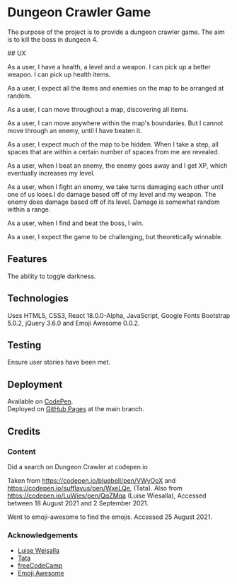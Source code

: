 # Dungeon Crawler Game

The purpose of the project is to provide a dungeon crawler game.  The aim is to kill the boss in dungeon 4.

## UX

As a user, I have a health, a level and a weapon.  I can pick up a better weapon.  I can pick up health items.

As a user, I expect all the items and enemies on the map to be arranged at random.

As a user, I can move throughout a map, discovering all items.

As a user, I can move anywhere within the map's boundaries.  But I cannot move through an enemy, until I have beaten it.

As a user, I expect much of the map to be hidden.  When I take a step, all spaces that are within a certain number of spaces from me are revealed.

As a user, when I beat an enemy, the enemy goes away and I get XP, which eventually increases my level.

As a user, when I fight an enemy, we take turns damaging each other until one of us loses.I do damage based off of my level and my weapon. 
The enemy does damage based off of its level. Damage is somewhat random within a range.

As a user, when I find and beat the boss, I win.

As a user, I expect the game to be challenging, but theoretically winnable.

## Features

The ability to toggle darkness.

## Technologies

Uses HTML5, CSS3, React 18.0.0-Alpha, JavaScript, Google Fonts Bootstrap 5.0.2, jQuery 3.6.0 and Emoji Awesome 0.0.2.

## Testing

Ensure user stories have been met.

## Deployment

Available on [CodePen](https://codepen.io/derektypist/full/OJmYdbL).  
Deployed on [GitHub Pages](https://derektypist.github.io/dungeon-crawler-game) at the main branch.

## Credits

### Content

Did a search on Dungeon Crawler at codepen.io

Taken from https://codepen.io/bluebell/pen/VWyOoX and https://codepen.io/sufflavus/pen/WxeLQe, (Tata). 
Also from https://codepen.io/LuWies/pen/QqZMqa (Luise Wiesalla), Accessed between 18 August 2021 and 2 September 2021.

Went to emoji-awesome to find the emojis. Accessed 25 August 2021.

### Acknowledgements

- [Luise Weisalla](https://codepen.io/LuWies/pen/QqZMqa)
- [Tata](https://codepen.io/sufflavus/pen/WxeLQe)
- [freeCodeCamp](https://www.freecodecamp.org)
- [Emoji Awesome](https://ziishaned.github.io/emoji-awesome/)
